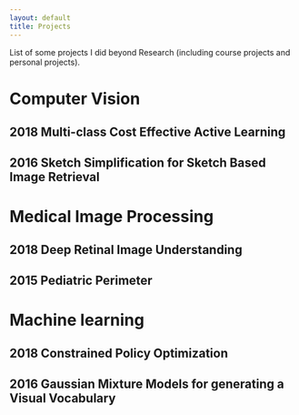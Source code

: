 ```yaml
---
layout: default
title: Projects
---
```

List of some projects I did beyond Research (including course projects and personal projects).

#  Computer Vision

## 2018 Multi-class Cost Effective Active Learning

## 2016 Sketch Simplification for Sketch Based Image Retrieval

# Medical Image Processing

## 2018 Deep Retinal Image Understanding

## 2015 Pediatric Perimeter

# Machine learning

## 2018 Constrained Policy Optimization 

## 2016 Gaussian Mixture Models for generating a Visual Vocabulary
